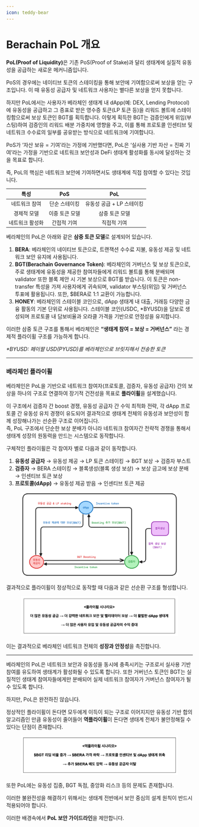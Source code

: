 ```yaml
---
icon: teddy-bear
---
```


# Berachain PoL 개요

**PoL(Proof of Liquidity)**&#xC740; 기존 PoS(Proof of Stake)과 달리 생태계에 실질적 유동성을 공급하는 새로운 메커니즘입니다.

PoS의 경우에는 네이티브 토큰의 스테이킹을 통해 보안에 기여함으로써 보상을 얻는 구조입니다. 이 때 유동성 공급자 및 네트워크 사용자는 별다른 보상을 얻지 못합니다.

하지만 PoL에서는 사용자가 베라체인 생태계 내 dApp(예: DEX, Lending Protocol)에 유동성을 공급하고 그 증표로 받은 영수증 토큰(LP 토큰 등)을 리워드 볼트에 스테이킹함으로써 보상 토큰인 BGT를 획득합니다. 이렇게 획득한 BGT는 검증인에게 위임(부스팅)하여 검증인의 리워드 배분 가중치에 영향을 주고, 이를 통해 프로토콜 인센티브 및 네트워크 수수료의 일부를 공유받는 방식으로 네트워크에 기여합니다.

PoS가 ‘자산 보유 = 기여’라는 가정에 기반했다면, PoL은 ‘실사용 기반 자산 = 진짜 기여’라는 가정을 기반으로 네트워크 보안성과 DeFi 생태계 활성화를 동시에 달성하는 것을 목표로 합니다.

즉, PoL의 핵심은 네트워크 보안에 기여하면서도 생태계에 직접 참여할 수 있다는 것입니다.

|    특성    |    PoS   |        PoL       |
| :------: | :------: | :--------------: |
|  네트워크 참여 |  단순 스테이킹 | 유동성 공급 + LP 스테이킹 |
|  경제적 모델  | 이중 토큰 모델 |     삼중 토큰 모델     |
| 네트워크 활성화 |  간접적 기여  |      직접적 기여      |

베라체인의 PoL은 아래와 같은 **삼중 토큰 모델**로 설계되어 있습니다.

1. **BERA**: 베라체인의 네이티브 토큰으로, 트랜잭션 수수료 지불, 유동성 제공 및 네트워크 보안 유지에 사용됩니다.
2. **BGT(Berachain Governance Token)**: 베라체인의 거버넌스 및 보상 토큰으로, 주로 생태계에 유동성을 제공한 참여자들에게 리워드 볼트를 통해 분배되며 validator 또한 블록 제안 시 기본 보상으로 BGT를 받습니다. 이 토큰은 non-transfer 특성을 가져 사용자에게 귀속되며, validator 부스팅(위임) 및 거버넌스 투표에 활용됩니다. 또한, $BERA로 1:1 교환이 가능합니다.
3. **HONEY**: 베라체인의 스테이블 코인으로, dApp 생태계 내 대출, 거래등 다양한 금융 활동의 기본 단위로 사용됩니다. 스테이블 코인(USDC, \*BYUSD)을 담보로 생성되며 프로토콜 내 담보비율과 오라클 가격을 기반으로 안정성을 유지합니다.

이러한 삼중 토큰 구조를 통해서 베라체인은 **“생태계 참여 = 보상 = 거버넌스”** 라는 경제적 플라이휠 구조를 가능하게 합니다.

_\*BYUSD: 페이팔 USD(PYUSD)를 베라체인으로 브릿지해서 전송한 토큰_

***



### 베라체인 플라이휠 <a href="#id-2.2" id="id-2.2"></a>

베라체인은 PoL을 기반으로 네트워크 참여자(프로토콜, 검증자, 유동성 공급자) 간의 보상을 하나의 구조로 연결하여 장기적 건전성을 목표로 **플라이휠**을 설계했습니다.

이 구조에서 검증자 간 boost 경쟁, 유동성 공급자 간 수익 최적화 전략, 각 dApp 프로토콜 간 유동성 유치 경쟁이 유도되어 결과적으로 생태계 전체의 유동성과 보안성이 함께 성장해나가는 선순환 구조로 이어집니다. \
즉, PoL 구조에서 단순한 보상 분배가 아니라 네트워크 참여자간 전략적 경쟁을 통해서 생태계 성장의 원동력을 만드는 시스템으로 동작합니다.

구체적인 플라이휠은 각 참여자 별로 다음과 같이 동작합니다.

1. **유동성 공급자** → 유동성 제공 → LP 토큰 스테이킹 → BGT 보상 → 검증자 부스트
2. **검증자** → BERA 스테이킹 → 블록생성(블록 생성 보상) → 보상 금고에 보상 분배 → 인센티브 토큰 보상
3. **프로토콜(dApp)** → 유동성 제공 받음 → 인센티브 토큰 제공

<figure><img src=".gitbook/assets/unnamed.png" alt=""><figcaption></figcaption></figure>

결과적으로 플라이휠이 정상적으로 동작할 때 다음과 같은 선순환 구조를 형성합니다.



<figure><img src=".gitbook/assets/image (2).png" alt=""><figcaption></figcaption></figure>

이는 결과적으로 베라체인 네트워크 전체의 **성장과 안정성**을 촉진합니다.

***



베라체인의 PoL은 네트워크 보안과 유동성을 동시에 충족시키는 구조로서 실사용 기반 참여를 유도하여 생태계가 활성화될 수 있도록 합니다. 또한 거버넌스 토큰인 BGT는 실질적인 생태계 참여자들에게만 분배되어 실제 네트워크 참여자가 거버넌스 참여자가 될 수 있도록 합니다.

하지만, PoL은 완전하진 않습니다.

정상적인 플라이휠이 돈다면 모두에게 이득이 되는 구조로 이어지지만 유동성 기반 합의 알고리즘인 만큼 유동성이 줄어들어 **역플라이휠**이 돈다면 생태계 전체가 불안정해질 수 있다는 단점이 존재합니다.



<figure><img src=".gitbook/assets/image (1).png" alt=""><figcaption></figcaption></figure>



또한 PoL에는 유동성 집중, BGT 독점, 중앙화 리스크 등의 문제도 존재합니다.

이러한 불완전성을 해결하기 위해서는 생태계 전반에서 보안 중심의 설계 원칙이 반드시 적용되어야 합니다.

이러한 배경속에서 **PoL 보안 가이드라인**을 제안합니다.
